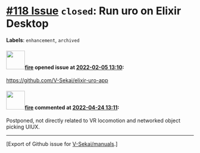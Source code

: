# [\#118 Issue](https://github.com/V-Sekai/manuals/issues/118) `closed`: Run uro on Elixir Desktop
**Labels**: `enhancement`, `archived`


#### <img src="https://avatars.githubusercontent.com/u/32321?u=c2e06a3d2b49a467aa907e54aa259516440267cc&v=4" width="50">[fire](https://github.com/fire) opened issue at [2022-02-05 13:10](https://github.com/V-Sekai/manuals/issues/118):

https://github.com/V-Sekai/elixir-uro-app

#### <img src="https://avatars.githubusercontent.com/u/32321?u=c2e06a3d2b49a467aa907e54aa259516440267cc&v=4" width="50">[fire](https://github.com/fire) commented at [2022-04-24 13:11](https://github.com/V-Sekai/manuals/issues/118#issuecomment-1107839225):

Postponed, not directly related to VR locomotion and networked object picking UIUX.


-------------------------------------------------------------------------------



[Export of Github issue for [V-Sekai/manuals](https://github.com/V-Sekai/manuals).]
